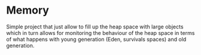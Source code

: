 # Memory

Simple project that just allow to fill up the heap space with large objects 
which in turn allows for monitoring the behaviour of the heap space in terms
of what happens with young generation (Eden, survivals spaces) and old generation.
